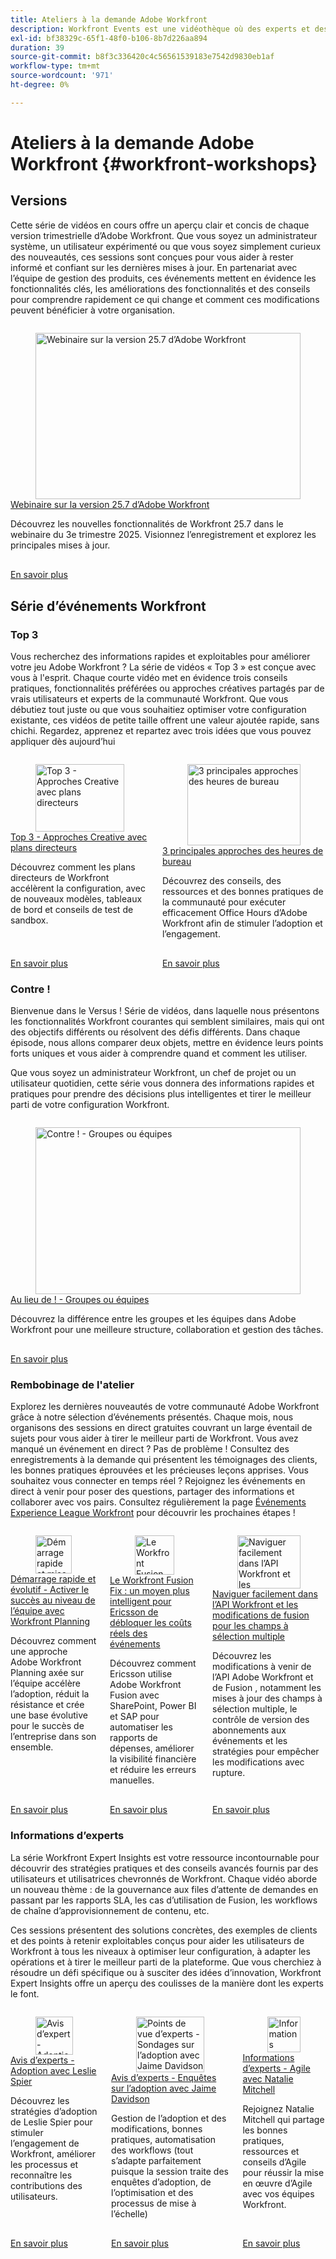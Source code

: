 ```yaml
---
title: Ateliers à la demande Adobe Workfront
description: Workfront Events est une vidéothèque où des experts et des pairs ont partagé leurs pensées et idées sur la manière d’utiliser Workfront pour améliorer le travail effectué pour leurs organisations.
exl-id: bf38329c-65f1-48f0-b106-8b7d226aa894
duration: 39
source-git-commit: b8f3c336420c4c56561539183e7542d9830eb1af
workflow-type: tm+mt
source-wordcount: '971'
ht-degree: 0%

---
```


# Ateliers à la demande Adobe Workfront {#workfront-workshops}

## Versions

Cette série de vidéos en cours offre un aperçu clair et concis de chaque version trimestrielle d’Adobe Workfront. Que vous soyez un administrateur système, un utilisateur expérimenté ou que vous soyez simplement curieux des nouveautés, ces sessions sont conçues pour vous aider à rester informé et confiant sur les dernières mises à jour. En partenariat avec l’équipe de gestion des produits, ces événements mettent en évidence les fonctionnalités clés, les améliorations des fonctionnalités et des conseils pour comprendre rapidement ce qui change et comment ces modifications peuvent bénéficier à votre organisation.

<!-- CARDS

* releases/25-7-release-webinar.md

-->
<!-- START CARDS HTML - DO NOT MODIFY BY HAND -->
<div class="columns">
    <div class="column is-half-tablet is-half-desktop is-one-third-widescreen" aria-label="Adobe Workfront 25.7 release webinar">
        <div class="card" style="height: 100%; display: flex; flex-direction: column; height: 100%;">
            <div class="card-image">
                <figure class="image x-is-16by9">
                    <a href="releases/25-7-release-webinar.md" title="Webinaire sur la version 25.7 d’Adobe Workfront" target="_blank" rel="referrer">
                        <img class="is-bordered-r-small" src="https://video.tv.adobe.com/v/3464843/?format=jpeg&nocache=1756499239196" alt="Webinaire sur la version 25.7 d’Adobe Workfront"
                             style="width: 100%; aspect-ratio: 16 / 9; object-fit: cover; overflow: hidden; display: block; margin: auto;">
                    </a>
                </figure>
            </div>
            <div class="card-content is-padded-small" style="display: flex; flex-direction: column; flex-grow: 1; justify-content: space-between;">
                <div class="top-card-content">
                    <p class="headline is-size-6 has-text-weight-bold">
                        <a href="releases/25-7-release-webinar.md" target="_blank" rel="referrer" title="Webinaire sur la version 25.7 d’Adobe Workfront">Webinaire sur la version 25.7 d’Adobe Workfront</a>
                    </p>
                    <p class="is-size-6">Découvrez les nouvelles fonctionnalités de Workfront 25.7 dans le webinaire du 3e trimestre 2025. Visionnez l’enregistrement et explorez les principales mises à jour.</p>
                </div>
                <a href="releases/25-7-release-webinar.md" target="_blank" rel="referrer" class="spectrum-Button spectrum-Button--outline spectrum-Button--primary spectrum-Button--sizeM" style="align-self: flex-start; margin-top: 1rem;">
                    <span class="spectrum-Button-label has-no-wrap has-text-weight-bold"> En savoir plus </span>
                </a>
            </div>
        </div>
    </div>
</div>
<!-- END CARDS HTML - DO NOT MODIFY BY HAND -->

<!--
## Featured Events

Explore the latest from your Adobe Workfront community through our curated selection of featured events. Each month, we host free live sessions covering a variety of topics to help you get the most out of Workfront. Missed a live event? No problem! Catch up with on-demand recordings that showcase customer stories, proven best practices, and valuable lessons learned. Want to connect in real time? Join upcoming live events to ask questions, share insights, and collaborate with peers. Visit the Experience League Events page regularly to see what’s coming up next!
-->

## Série d’événements Workfront

### Top 3

Vous recherchez des informations rapides et exploitables pour améliorer votre jeu Adobe Workfront ? La série de vidéos « Top 3 » est conçue avec vous à l&#39;esprit. Chaque courte vidéo met en évidence trois conseils pratiques, fonctionnalités préférées ou approches créatives partagés par de vrais utilisateurs et experts de la communauté Workfront. Que vous débutiez tout juste ou que vous souhaitiez optimiser votre configuration existante, ces vidéos de petite taille offrent une valeur ajoutée rapide, sans chichi. Regardez, apprenez et repartez avec trois idées que vous pouvez appliquer dès aujourd’hui

<!-- CARDS

* top3/blueprints.md
* top3/office-hours.md

-->
<!-- START CARDS HTML - DO NOT MODIFY BY HAND -->
<div class="columns">
    <div class="column is-half-tablet is-half-desktop is-one-third-widescreen" aria-label="Top 3 – Creative Approaches with Blueprints">
        <div class="card" style="height: 100%; display: flex; flex-direction: column; height: 100%;">
            <div class="card-image">
                <figure class="image x-is-16by9">
                    <a href="top3/blueprints.md" title="Top 3 - Approches Creative avec plans directeurs" target="_blank" rel="referrer">
                        <img class="is-bordered-r-small" src="https://video.tv.adobe.com/v/3465271/?format=jpeg&nocache=1756499239717" alt="Top 3 - Approches Creative avec plans directeurs"
                             style="width: 100%; aspect-ratio: 16 / 9; object-fit: cover; overflow: hidden; display: block; margin: auto;">
                    </a>
                </figure>
            </div>
            <div class="card-content is-padded-small" style="display: flex; flex-direction: column; flex-grow: 1; justify-content: space-between;">
                <div class="top-card-content">
                    <p class="headline is-size-6 has-text-weight-bold">
                        <a href="top3/blueprints.md" target="_blank" rel="referrer" title="Top 3 - Approches Creative avec plans directeurs">Top 3 - Approches Creative avec plans directeurs</a>
                    </p>
                    <p class="is-size-6">Découvrez comment les plans directeurs de Workfront accélèrent la configuration, avec de nouveaux modèles, tableaux de bord et conseils de test de sandbox.</p>
                </div>
                <a href="top3/blueprints.md" target="_blank" rel="referrer" class="spectrum-Button spectrum-Button--outline spectrum-Button--primary spectrum-Button--sizeM" style="align-self: flex-start; margin-top: 1rem;">
                    <span class="spectrum-Button-label has-no-wrap has-text-weight-bold"> En savoir plus </span>
                </a>
            </div>
        </div>
    </div>
    <div class="column is-half-tablet is-half-desktop is-one-third-widescreen" aria-label="Top 3 Approaches to Office Hours">
        <div class="card" style="height: 100%; display: flex; flex-direction: column; height: 100%;">
            <div class="card-image">
                <figure class="image x-is-16by9">
                    <a href="top3/office-hours.md" title="3 principales approches des heures de bureau" target="_blank" rel="referrer">
                        <img class="is-bordered-r-small" src="https://video.tv.adobe.com/v/3470053/?format=jpeg&nocache=1756499239703" alt="3 principales approches des heures de bureau"
                             style="width: 100%; aspect-ratio: 16 / 9; object-fit: cover; overflow: hidden; display: block; margin: auto;">
                    </a>
                </figure>
            </div>
            <div class="card-content is-padded-small" style="display: flex; flex-direction: column; flex-grow: 1; justify-content: space-between;">
                <div class="top-card-content">
                    <p class="headline is-size-6 has-text-weight-bold">
                        <a href="top3/office-hours.md" target="_blank" rel="referrer" title="3 principales approches des heures de bureau">3 principales approches des heures de bureau</a>
                    </p>
                    <p class="is-size-6">Découvrez des conseils, des ressources et des bonnes pratiques de la communauté pour exécuter efficacement Office Hours d’Adobe Workfront afin de stimuler l’adoption et l’engagement.</p>
                </div>
                <a href="top3/office-hours.md" target="_blank" rel="referrer" class="spectrum-Button spectrum-Button--outline spectrum-Button--primary spectrum-Button--sizeM" style="align-self: flex-start; margin-top: 1rem;">
                    <span class="spectrum-Button-label has-no-wrap has-text-weight-bold"> En savoir plus </span>
                </a>
            </div>
        </div>
    </div>
</div>
<!-- END CARDS HTML - DO NOT MODIFY BY HAND -->


### Contre !

Bienvenue dans le Versus ! Série de vidéos, dans laquelle nous présentons les fonctionnalités Workfront courantes qui semblent similaires, mais qui ont des objectifs différents ou résolvent des défis différents. Dans chaque épisode, nous allons comparer deux objets, mettre en évidence leurs points forts uniques et vous aider à comprendre quand et comment les utiliser.

Que vous soyez un administrateur Workfront, un chef de projet ou un utilisateur quotidien, cette série vous donnera des informations rapides et pratiques pour prendre des décisions plus intelligentes et tirer le meilleur parti de votre configuration Workfront.

<!-- CARDS

* versus/groups-vs-teams.md

-->
<!-- START CARDS HTML - DO NOT MODIFY BY HAND -->
<div class="columns">
    <div class="column is-half-tablet is-half-desktop is-one-third-widescreen" aria-label="Versus! – Groups vs. Teams">
        <div class="card" style="height: 100%; display: flex; flex-direction: column; height: 100%;">
            <div class="card-image">
                <figure class="image x-is-16by9">
                    <a href="versus/groups-vs-teams.md" title="Contre ! - Groupes ou équipes" target="_blank" rel="referrer">
                        <img class="is-bordered-r-small" src="https://video.tv.adobe.com/v/3465273/?format=jpeg&nocache=1756499240185" alt="Contre ! - Groupes ou équipes"
                             style="width: 100%; aspect-ratio: 16 / 9; object-fit: cover; overflow: hidden; display: block; margin: auto;">
                    </a>
                </figure>
            </div>
            <div class="card-content is-padded-small" style="display: flex; flex-direction: column; flex-grow: 1; justify-content: space-between;">
                <div class="top-card-content">
                    <p class="headline is-size-6 has-text-weight-bold">
                        <a href="versus/groups-vs-teams.md" target="_blank" rel="referrer" title="Contre ! - Groupes ou équipes">Au lieu de ! - Groupes ou équipes </a>
                    </p>
                    <p class="is-size-6">Découvrez la différence entre les groupes et les équipes dans Adobe Workfront pour une meilleure structure, collaboration et gestion des tâches.</p>
                </div>
                <a href="versus/groups-vs-teams.md" target="_blank" rel="referrer" class="spectrum-Button spectrum-Button--outline spectrum-Button--primary spectrum-Button--sizeM" style="align-self: flex-start; margin-top: 1rem;">
                    <span class="spectrum-Button-label has-no-wrap has-text-weight-bold"> En savoir plus </span>
                </a>
            </div>
        </div>
    </div>
</div>
<!-- END CARDS HTML - DO NOT MODIFY BY HAND -->

### Rembobinage de l&#39;atelier

Explorez les dernières nouveautés de votre communauté Adobe Workfront grâce à notre sélection d’événements présentés. Chaque mois, nous organisons des sessions en direct gratuites couvrant un large éventail de sujets pour vous aider à tirer le meilleur parti de Workfront. Vous avez manqué un événement en direct ? Pas de problème ! Consultez des enregistrements à la demande qui présentent les témoignages des clients, les bonnes pratiques éprouvées et les précieuses leçons apprises. Vous souhaitez vous connecter en temps réel ? Rejoignez les événements en direct à venir pour poser des questions, partager des informations et collaborer avec vos pairs. Consultez régulièrement la page [Événements Experience League Workfront](../workfront/overview.md) pour découvrir les prochaines étapes !

<!-- CARDS 

* workshop-rewind/planning/team-success-workfront-planning.md
* workshop-rewind/integrations/event-costs.md
* workshop-rewind/integrations/mulit-select-fields.md
 
-->
<!-- START CARDS HTML - DO NOT MODIFY BY HAND -->
<div class="columns">
    <div class="column is-half-tablet is-half-desktop is-one-third-widescreen" aria-label="Start Fast, Scale Smart - Activating Team-Level Success with Workfront Planning">
        <div class="card" style="height: 100%; display: flex; flex-direction: column; height: 100%;">
            <div class="card-image">
                <figure class="image x-is-16by9">
                    <a href="workshop-rewind/planning/team-success-workfront-planning.md" title="Démarrage rapide et mise à l’échelle intelligente - Activer la réussite au niveau de l’équipe avec Workfront Planning" target="_blank" rel="referrer">
                        <img class="is-bordered-r-small" src="https://video.tv.adobe.com/v/3469964/?format=jpeg&nocache=1756499240524" alt="Démarrage rapide et mise à l’échelle intelligente - Activer la réussite au niveau de l’équipe avec Workfront Planning"
                             style="width: 100%; aspect-ratio: 16 / 9; object-fit: cover; overflow: hidden; display: block; margin: auto;">
                    </a>
                </figure>
            </div>
            <div class="card-content is-padded-small" style="display: flex; flex-direction: column; flex-grow: 1; justify-content: space-between;">
                <div class="top-card-content">
                    <p class="headline is-size-6 has-text-weight-bold">
                        <a href="workshop-rewind/planning/team-success-workfront-planning.md" target="_blank" rel="referrer" title="Démarrage rapide et mise à l’échelle intelligente - Activer la réussite au niveau de l’équipe avec Workfront Planning">Démarrage rapide et évolutif - Activer le succès au niveau de l’équipe avec Workfront Planning</a>
                    </p>
                    <p class="is-size-6">Découvrez comment une approche Adobe Workfront Planning axée sur l’équipe accélère l’adoption, réduit la résistance et crée une base évolutive pour le succès de l’entreprise dans son ensemble.</p>
                </div>
                <a href="workshop-rewind/planning/team-success-workfront-planning.md" target="_blank" rel="referrer" class="spectrum-Button spectrum-Button--outline spectrum-Button--primary spectrum-Button--sizeM" style="align-self: flex-start; margin-top: 1rem;">
                    <span class="spectrum-Button-label has-no-wrap has-text-weight-bold"> En savoir plus </span>
                </a>
            </div>
        </div>
    </div>
    <div class="column is-half-tablet is-half-desktop is-one-third-widescreen" aria-label="The Workfront Fusion Fix - Ericsson’s Smarter Way to Unlocking True Event Costs">
        <div class="card" style="height: 100%; display: flex; flex-direction: column; height: 100%;">
            <div class="card-image">
                <figure class="image x-is-16by9">
                    <a href="workshop-rewind/integrations/event-costs.md" title="Le Workfront Fusion Fix : un moyen plus intelligent pour Ericsson de débloquer les coûts réels des événements" target="_blank" rel="referrer">
                        <img class="is-bordered-r-small" src="https://video.tv.adobe.com/v/3469977/?format=jpeg&nocache=1756499240508" alt="Le Workfront Fusion Fix : un moyen plus intelligent pour Ericsson de débloquer les coûts réels des événements"
                             style="width: 100%; aspect-ratio: 16 / 9; object-fit: cover; overflow: hidden; display: block; margin: auto;">
                    </a>
                </figure>
            </div>
            <div class="card-content is-padded-small" style="display: flex; flex-direction: column; flex-grow: 1; justify-content: space-between;">
                <div class="top-card-content">
                    <p class="headline is-size-6 has-text-weight-bold">
                        <a href="workshop-rewind/integrations/event-costs.md" target="_blank" rel="referrer" title="Le Workfront Fusion Fix : un moyen plus intelligent pour Ericsson de débloquer les coûts réels des événements"> Le Workfront Fusion Fix : un moyen plus intelligent pour Ericsson de débloquer les coûts réels des événements</a>
                    </p>
                    <p class="is-size-6">Découvrez comment Ericsson utilise Adobe Workfront Fusion avec SharePoint, Power BI et SAP pour automatiser les rapports de dépenses, améliorer la visibilité financière et réduire les erreurs manuelles.</p>
                </div>
                <a href="workshop-rewind/integrations/event-costs.md" target="_blank" rel="referrer" class="spectrum-Button spectrum-Button--outline spectrum-Button--primary spectrum-Button--sizeM" style="align-self: flex-start; margin-top: 1rem;">
                    <span class="spectrum-Button-label has-no-wrap has-text-weight-bold"> En savoir plus </span>
                </a>
            </div>
        </div>
    </div>
    <div class="column is-half-tablet is-half-desktop is-one-third-widescreen" aria-label="Navigating the Workfront API and Fusion Changes for Multi-Select Fields with Ease">
        <div class="card" style="height: 100%; display: flex; flex-direction: column; height: 100%;">
            <div class="card-image">
                <figure class="image x-is-16by9">
                    <a href="workshop-rewind/integrations/mulit-select-fields.md" title="Naviguer facilement dans l’API Workfront et les modifications de fusion pour les champs à sélection multiple" target="_blank" rel="referrer">
                        <img class="is-bordered-r-small" src="https://video.tv.adobe.com/v/3469978/?format=jpeg&nocache=1756499240537" alt="Naviguer facilement dans l’API Workfront et les modifications de fusion pour les champs à sélection multiple"
                             style="width: 100%; aspect-ratio: 16 / 9; object-fit: cover; overflow: hidden; display: block; margin: auto;">
                    </a>
                </figure>
            </div>
            <div class="card-content is-padded-small" style="display: flex; flex-direction: column; flex-grow: 1; justify-content: space-between;">
                <div class="top-card-content">
                    <p class="headline is-size-6 has-text-weight-bold">
                        <a href="workshop-rewind/integrations/mulit-select-fields.md" target="_blank" rel="referrer" title="Naviguer facilement dans l’API Workfront et les modifications de fusion pour les champs à sélection multiple">Naviguer facilement dans l’API Workfront et les modifications de fusion pour les champs à sélection multiple</a>
                    </p>
                    <p class="is-size-6">Découvrez les modifications à venir de l’API Adobe Workfront et de Fusion , notamment les mises à jour des champs à sélection multiple, le contrôle de version des abonnements aux événements et les stratégies pour empêcher les modifications avec rupture.</p>
                </div>
                <a href="workshop-rewind/integrations/mulit-select-fields.md" target="_blank" rel="referrer" class="spectrum-Button spectrum-Button--outline spectrum-Button--primary spectrum-Button--sizeM" style="align-self: flex-start; margin-top: 1rem;">
                    <span class="spectrum-Button-label has-no-wrap has-text-weight-bold"> En savoir plus </span>
                </a>
            </div>
        </div>
    </div>
</div>
<!-- END CARDS HTML - DO NOT MODIFY BY HAND -->

### Informations d’experts

La série Workfront Expert Insights est votre ressource incontournable pour découvrir des stratégies pratiques et des conseils avancés fournis par des utilisateurs et utilisatrices chevronnés de Workfront. Chaque vidéo aborde un nouveau thème : de la gouvernance aux files d’attente de demandes en passant par les rapports SLA, les cas d’utilisation de Fusion, les workflows de chaîne d’approvisionnement de contenu, etc.

Ces sessions présentent des solutions concrètes, des exemples de clients et des points à retenir exploitables conçus pour aider les utilisateurs de Workfront à tous les niveaux à optimiser leur configuration, à adapter les opérations et à tirer le meilleur parti de la plateforme. Que vous cherchiez à résoudre un défi spécifique ou à susciter des idées d’innovation, Workfront Expert Insights offre un aperçu des coulisses de la manière dont les experts le font.

<!-- CARDS 

* expert-insights/adoption.md
* expert-insights/adoption-surveys.md
* expert-insights/agile.md

-->
<!-- START CARDS HTML - DO NOT MODIFY BY HAND -->
<div class="columns">
    <div class="column is-half-tablet is-half-desktop is-one-third-widescreen" aria-label="Expert Insights - Adoption with Leslie Spier">
        <div class="card" style="height: 100%; display: flex; flex-direction: column; height: 100%;">
            <div class="card-image">
                <figure class="image x-is-16by9">
                    <a href="expert-insights/adoption.md" title="Avis d’expert - Adoption avec Leslie Spier" target="_blank" rel="referrer">
                        <img class="is-bordered-r-small" src="https://video.tv.adobe.com/v/3469893/?format=jpeg&nocache=1756499240950" alt="Avis d’expert - Adoption avec Leslie Spier"
                             style="width: 100%; aspect-ratio: 16 / 9; object-fit: cover; overflow: hidden; display: block; margin: auto;">
                    </a>
                </figure>
            </div>
            <div class="card-content is-padded-small" style="display: flex; flex-direction: column; flex-grow: 1; justify-content: space-between;">
                <div class="top-card-content">
                    <p class="headline is-size-6 has-text-weight-bold">
                        <a href="expert-insights/adoption.md" target="_blank" rel="referrer" title="Avis d’expert - Adoption avec Leslie Spier">Avis d’experts - Adoption avec Leslie Spier</a>
                    </p>
                    <p class="is-size-6">Découvrez les stratégies d’adoption de Leslie Spier pour stimuler l’engagement de Workfront, améliorer les processus et reconnaître les contributions des utilisateurs.</p>
                </div>
                <a href="expert-insights/adoption.md" target="_blank" rel="referrer" class="spectrum-Button spectrum-Button--outline spectrum-Button--primary spectrum-Button--sizeM" style="align-self: flex-start; margin-top: 1rem;">
                    <span class="spectrum-Button-label has-no-wrap has-text-weight-bold"> En savoir plus </span>
                </a>
            </div>
        </div>
    </div>
    <div class="column is-half-tablet is-half-desktop is-one-third-widescreen" aria-label="Expert Insights – Adoption Surveys with Jaime Davidson">
        <div class="card" style="height: 100%; display: flex; flex-direction: column; height: 100%;">
            <div class="card-image">
                <figure class="image x-is-16by9">
                    <a href="expert-insights/adoption-surveys.md" title="Points de vue d’experts - Sondages sur l’adoption avec Jaime Davidson" target="_blank" rel="referrer">
                        <img class="is-bordered-r-small" src="https://video.tv.adobe.com/v/3469895/?format=jpeg&nocache=1756499240919" alt="Points de vue d’experts - Sondages sur l’adoption avec Jaime Davidson"
                             style="width: 100%; aspect-ratio: 16 / 9; object-fit: cover; overflow: hidden; display: block; margin: auto;">
                    </a>
                </figure>
            </div>
            <div class="card-content is-padded-small" style="display: flex; flex-direction: column; flex-grow: 1; justify-content: space-between;">
                <div class="top-card-content">
                    <p class="headline is-size-6 has-text-weight-bold">
                        <a href="expert-insights/adoption-surveys.md" target="_blank" rel="referrer" title="Points de vue d’experts - Sondages sur l’adoption avec Jaime Davidson">Avis d’experts - Enquêtes sur l’adoption avec Jaime Davidson</a>
                    </p>
                    <p class="is-size-6">Gestion de l’adoption et des modifications, bonnes pratiques, automatisation des workflows (tout s’adapte parfaitement puisque la session traite des enquêtes d’adoption, de l’optimisation et des processus de mise à l’échelle)</p>
                </div>
                <a href="expert-insights/adoption-surveys.md" target="_blank" rel="referrer" class="spectrum-Button spectrum-Button--outline spectrum-Button--primary spectrum-Button--sizeM" style="align-self: flex-start; margin-top: 1rem;">
                    <span class="spectrum-Button-label has-no-wrap has-text-weight-bold"> En savoir plus </span>
                </a>
            </div>
        </div>
    </div>
    <div class="column is-half-tablet is-half-desktop is-one-third-widescreen" aria-label="Expert Insights - Agile with Natalie Mitchell">
        <div class="card" style="height: 100%; display: flex; flex-direction: column; height: 100%;">
            <div class="card-image">
                <figure class="image x-is-16by9">
                    <a href="expert-insights/agile.md" title="Informations d’experts - Agile avec Natalie Mitchell" target="_blank" rel="referrer">
                        <img class="is-bordered-r-small" src="https://video.tv.adobe.com/v/3469891/?format=jpeg&nocache=1756499240935" alt="Informations d’experts - Agile avec Natalie Mitchell"
                             style="width: 100%; aspect-ratio: 16 / 9; object-fit: cover; overflow: hidden; display: block; margin: auto;">
                    </a>
                </figure>
            </div>
            <div class="card-content is-padded-small" style="display: flex; flex-direction: column; flex-grow: 1; justify-content: space-between;">
                <div class="top-card-content">
                    <p class="headline is-size-6 has-text-weight-bold">
                        <a href="expert-insights/agile.md" target="_blank" rel="referrer" title="Informations d’experts - Agile avec Natalie Mitchell">Informations d’experts - Agile avec Natalie Mitchell</a>
                    </p>
                    <p class="is-size-6">Rejoignez Natalie Mitchell qui partage les bonnes pratiques, ressources et conseils d’Agile pour réussir la mise en œuvre d’Agile avec vos équipes Workfront.</p>
                </div>
                <a href="expert-insights/agile.md" target="_blank" rel="referrer" class="spectrum-Button spectrum-Button--outline spectrum-Button--primary spectrum-Button--sizeM" style="align-self: flex-start; margin-top: 1rem;">
                    <span class="spectrum-Button-label has-no-wrap has-text-weight-bold"> En savoir plus </span>
                </a>
            </div>
        </div>
    </div>
</div>
<!-- END CARDS HTML - DO NOT MODIFY BY HAND -->
